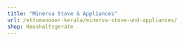 ```yaml
---
title: "Minerva Stove & Appliances"
url: /ettumanooer-kerala/minerva-stove-und-appliances/
shop: Haushaltsgeräte
---
```

